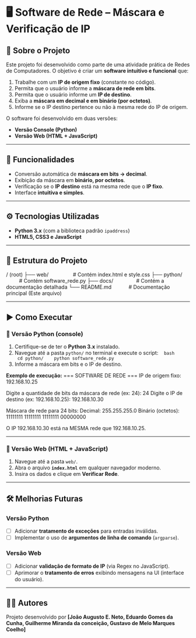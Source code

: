 # 🖥️ Software de Rede – Máscara e Verificação de IP

## 📌 Sobre o Projeto
Este projeto foi desenvolvido como parte de uma atividade prática de Redes de Computadores.
O objetivo é criar um **software intuitivo e funcional** que:

1. Trabalhe com um **IP de origem fixo** (constante no código).
2. Permita que o usuário informe a **máscara de rede em bits**.
3. Permita que o usuário informe um **IP de destino**.
4. Exiba a **máscara em decimal e em binário (por octetos)**.
5. Informe se o IP destino pertence ou não à mesma rede do IP de origem.

O software foi desenvolvido em duas versões:
- **Versão Console (Python)**
- **Versão Web (HTML + JavaScript)**

---

## 🚀 Funcionalidades
- Conversão automática de **máscara em bits → decimal**.
- Exibição da máscara em **binário, por octetos**.
- Verificação se o **IP destino** está na mesma rede que o **IP fixo**.
- Interface **intuitiva e simples**.

---

## ⚙️ Tecnologias Utilizadas
- **Python 3.x** (com a biblioteca padrão `ipaddress`)
- **HTML5, CSS3 e JavaScript**

---

## 📂 Estrutura do Projeto
/ (root)
├── web/                 # Contém index.html e style.css
├── python/              # Contém software_rede.py
├── docs/                # Contém a documentação detalhada
└── README.md            # Documentação principal (Este arquivo)


---

## ▶️ Como Executar

### 🔹 Versão Python (console)
1. Certifique-se de ter o **Python 3.x** instalado.
2. Navegue até a pasta `python/` no terminal e execute o script:
   ```bash
   cd python/
   python software_rede.py
   ```
3. Informe a máscara em bits e o IP de destino.

**Exemplo de execução:**
=== SOFTWARE DE REDE ===
IP de origem fixo: 192.168.10.25

Digite a quantidade de bits da máscara de rede (ex: 24): 24
Digite o IP de destino (ex: 192.168.10.25): 192.168.10.30

Máscara de rede para 24 bits:
Decimal: 255.255.255.0
Binário (octetos): 11111111 11111111 11111111 00000000

O IP 192.168.10.30 está na MESMA rede que 192.168.10.25.


---

### 🔹 Versão Web (HTML + JavaScript)
1. Navegue até a pasta `web/`.
2. Abra o arquivo **`index.html`** em qualquer navegador moderno.
3. Insira os dados e clique em **Verificar Rede**.

---

## 🛠️ Melhorias Futuras

### Versão Python
- [ ] Adicionar **tratamento de exceções** para entradas inválidas.
- [ ] Implementar o uso de **argumentos de linha de comando** (`argparse`).

### Versão Web
- [ ] Adicionar **validação de formato de IP** (via Regex no JavaScript).
- [ ] Aprimorar o **tratamento de erros** exibindo mensagens na UI (interface do usuário).

---

## 👨‍💻 Autores

Projeto desenvolvido por 
**[João Augusto E. Neto, Eduardo Gomes da Cunha, Guilherme Miranda da conceição, Gustavo de Melo Marques Coelho]**